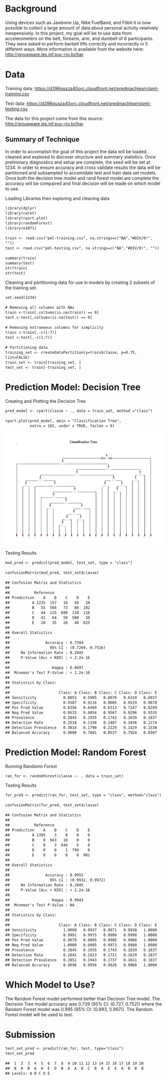 Background
==========

Using devices such as Jawbone Up, Nike FuelBand, and Fitbit it is now
possible to collect a large amount of data about personal activity
relatively inexpensively. In this project, my goal will be to use data
from accelerometers on the belt, forearm, arm, and dumbell of 6
participants. They were asked to perform barbell lifts correctly and
incorrectly in 5 different ways. More information is available from the
website here: <http://groupware.les.inf.puc-rio.br/har>

Data
====

Training data:
<https://d396qusza40orc.cloudfront.net/predmachlearn/pml-training.csv>

Test data:
<https://d396qusza40orc.cloudfront.net/predmachlearn/pml-testing.csv>

The data for this project come from this source:
<http://groupware.les.inf.puc-rio.br/har>.

Summary of Technique
--------------------

In order to accomplish the goal of this project the data will be loaded,
cleaned and explored to discover structure and summary statistics. Once
preliminary diagnostics and setup are complete, the seed will be set at
1234. In order to ensure accuracy and cross validate results the data
will be partitioned and subsampled to accomidate test and train data set
models. Once both the decision tree model and rand forest model are
complete the accuracy will be compaired and final decision will be made
on which model to use.

Loading Libraries then exploring and cleaning data

    library(dplyr)
    library(caret)
    library(rpart.plot)
    library(randomForest)
    library(e1071)

    train <- read.csv("pml-training.csv", na.strings=c("NA","#DIV/0!", ""))
    test <- read.csv("pml-testing.csv", na.strings=c("NA","#DIV/0!", ""))

    summary(train) 
    summary(test) 
    str(train) 
    str(test)

Cleaning and partitioning data for use in models by creating 2 subsets
of the training set.

    set.seed(1234)

    # Removing all columns with NAs
    train <-train[,colSums(is.na(train)) == 0]
    test <-test[,colSums(is.na(test)) == 0]

    # Removing extraneous columns for simplicity
    train <-train[,-c(1:7)]
    test <-test[,-c(1:7)]

    # Partitioning data
    training_set <- createDataPartition(y=train$classe, p=0.75, list=FALSE)
    train_set <- train[training_set, ] 
    test_set <- train[-training_set, ]

Prediction Model: Decision Tree
===============================

Creating and Plotting the Decision Tree

    pred_model <- rpart(classe ~ ., data = train_set, method ="class")

    rpart.plot(pred_model, main = "Classification Tree", 
               extra = 102, under = TRUE, faclen = 0)

![](MachineLearningProject_files/figure-markdown_strict/Classification%20Tree-1.png)

Testing Results

    mod_pred <- predict(pred_model, test_set, type = "class")

    confusionMatrix(mod_pred, test_set$classe)

    ## Confusion Matrix and Statistics
    ## 
    ##           Reference
    ## Prediction    A    B    C    D    E
    ##          A 1235  157   16   50   20
    ##          B   55  568   73   80  102
    ##          C   44  125  690  118  116
    ##          D   41   64   50  508   38
    ##          E   20   35   26   48  625
    ## 
    ## Overall Statistics
    ##                                           
    ##                Accuracy : 0.7394          
    ##                  95% CI : (0.7269, 0.7516)
    ##     No Information Rate : 0.2845          
    ##     P-Value [Acc > NIR] : < 2.2e-16       
    ##                                           
    ##                   Kappa : 0.6697          
    ##  Mcnemar's Test P-Value : < 2.2e-16       
    ## 
    ## Statistics by Class:
    ## 
    ##                      Class: A Class: B Class: C Class: D Class: E
    ## Sensitivity            0.8853   0.5985   0.8070   0.6318   0.6937
    ## Specificity            0.9307   0.9216   0.9005   0.9529   0.9678
    ## Pos Pred Value         0.8356   0.6469   0.6313   0.7247   0.8289
    ## Neg Pred Value         0.9533   0.9054   0.9567   0.9296   0.9335
    ## Prevalence             0.2845   0.1935   0.1743   0.1639   0.1837
    ## Detection Rate         0.2518   0.1158   0.1407   0.1036   0.1274
    ## Detection Prevalence   0.3014   0.1790   0.2229   0.1429   0.1538
    ## Balanced Accuracy      0.9080   0.7601   0.8537   0.7924   0.8307

Prediction Model: Random Forest
===============================

Running Randomn Forest

    ran_for <- randomForest(classe ~. , data = train_set)

Testing Results

    for_pred <- predict(ran_for, test_set, type = "class", method="class")

    confusionMatrix(for_pred, test_set$classe)

    ## Confusion Matrix and Statistics
    ## 
    ##           Reference
    ## Prediction    A    B    C    D    E
    ##          A 1395    3    0    0    0
    ##          B    0  943   10    0    0
    ##          C    0    3  844    5    0
    ##          D    0    0    1  799    0
    ##          E    0    0    0    0  901
    ## 
    ## Overall Statistics
    ##                                           
    ##                Accuracy : 0.9955          
    ##                  95% CI : (0.9932, 0.9972)
    ##     No Information Rate : 0.2845          
    ##     P-Value [Acc > NIR] : < 2.2e-16       
    ##                                           
    ##                   Kappa : 0.9943          
    ##  Mcnemar's Test P-Value : NA              
    ## 
    ## Statistics by Class:
    ## 
    ##                      Class: A Class: B Class: C Class: D Class: E
    ## Sensitivity            1.0000   0.9937   0.9871   0.9938   1.0000
    ## Specificity            0.9991   0.9975   0.9980   0.9998   1.0000
    ## Pos Pred Value         0.9979   0.9895   0.9906   0.9988   1.0000
    ## Neg Pred Value         1.0000   0.9985   0.9973   0.9988   1.0000
    ## Prevalence             0.2845   0.1935   0.1743   0.1639   0.1837
    ## Detection Rate         0.2845   0.1923   0.1721   0.1629   0.1837
    ## Detection Prevalence   0.2851   0.1943   0.1737   0.1631   0.1837
    ## Balanced Accuracy      0.9996   0.9956   0.9926   0.9968   1.0000

Which Model to Use?
===================

The Random Forest model performed better than Decision Tree model. The
Decision Tree model accuracy was 0.739 (95% CI: (0.727, 0.752)) where
the Random Forest model was 0.995 (95% CI: (0.993, 0.997)). The Random
Forest model will be used to test.

Submission
==========

    test_set_pred <- predict(ran_for, test, type="class")
    test_set_pred

    ##  1  2  3  4  5  6  7  8  9 10 11 12 13 14 15 16 17 18 19 20 
    ##  B  A  B  A  A  E  D  B  A  A  B  C  B  A  E  E  A  B  B  B 
    ## Levels: A B C D E
